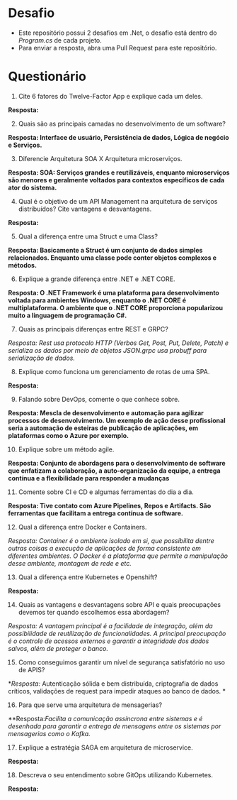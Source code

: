 # Desafio

- Este repositório possui 2 desafios em .Net, o desafio está dentro do _Program.cs_ de cada projeto.
- Para enviar a resposta, abra uma Pull Request para este repositório.

# Questionário

1. Cite 6 fatores do Twelve-Factor App e explique cada um deles.

**Resposta:**

2. Quais são as principais camadas no desenvolvimento de um software?

**Resposta: Interface de usuário, Persistência de dados, Lógica de negócio e Serviços.**


3. Diferencie Arquitetura SOA X Arquitetura microserviços.

**Resposta: SOA: Serviços grandes e reutilizáveis, enquanto microserviços são menores e geralmente voltados para contextos específicos de cada ator do sistema.**


4. Qual é o objetivo de um API Management na arquitetura de serviços distribuídos? Cite vantagens e desvantagens.

**Resposta:**


5. Qual a diferença entre uma Struct e uma Class?

**Resposta: Basicamente a Struct é um conjunto de dados simples relacionados. Enquanto uma classe pode conter objetos complexos e métodos.**


6. Explique a grande diferença entre .NET e .NET CORE.

**Resposta: O .NET Framework é uma plataforma para desenvolvimento voltada para ambientes Windows, enquanto o .NET CORE 
é multiplataforma. O ambiente que o .NET CORE proporciona popularizou muito a linguagem de programação C#.**


7. Quais as principais diferenças entre REST e GRPC?

**Resposta:* Rest usa protocolo HTTP (Verbos Get, Post, Put, Delete, Patch) e serializa os dados por meio de objetos JSON.grpc usa probuff para serialização de dados.*


8. Explique como funciona um gerenciamento de rotas de uma SPA.

**Resposta:**


9. Falando sobre DevOps, comente o que conhece sobre.

**Resposta: Mescla de desenvolvimento e automação para agilizar processos de desenvolvimento. Um exemplo de ação desse profissional seria a automação de esteiras de publicação de aplicações, em plataformas como o Azure por exemplo.**


10. Explique sobre um método agile.

**Resposta: Conjunto de abordagens para o desenvolvimento de software que enfatizam a colaboração, a auto-organização da equipe, a entrega contínua e a flexibilidade para responder a mudanças**


11. Comente sobre CI e CD e algumas ferramentas do dia a dia.

**Resposta: Tive contato com Azure Pipelines, Repos e Artifacts. São ferramentas que facilitam a entrega contínua de software.**


12. Qual a diferença entre Docker e Containers.

**Resposta:* Container é o ambiente isolado em si, que possibilita dentre outras coisas a execução de aplicações de forma consistente em diferentes ambientes. O Docker é a plataforma que permite a manipulação desse ambiente, montagem de rede e etc.*


13. Qual a diferença entre Kubernetes e Openshift?

**Resposta:**


14. Quais as vantagens e desvantagens sobre API e quais preocupações devemos ter quando escolhemos essa abordagem?

**Resposta:* A vantagem principal é a facilidade de integração, além da possibilidade de reutilização de funcionalidades.
A principal preocupação é o controle de acessos externos e garantir a integridade dos dados salvos, além de proteger o banco.*


15. Como conseguimos garantir um nível de segurança satisfatório no uso de APIS?

**Resposta:* Autenticação sólida e bem distribuída, criptografia de dados críticos, validações de request para impedir ataques ao banco de dados. *


16. Para que serve uma arquitetura de mensagerias?

**Resposta:*Facilita a comunicação assíncrona entre sistemas e é desenhada para garantir a entrega de mensagens entre os sistemas por mensagerias como o Kafka.*


17. Explique a estratégia SAGA em arquitetura de microservice.

**Resposta:**


18. Descreva o seu entendimento sobre GitOps utilizando Kubernetes.

**Resposta:**
